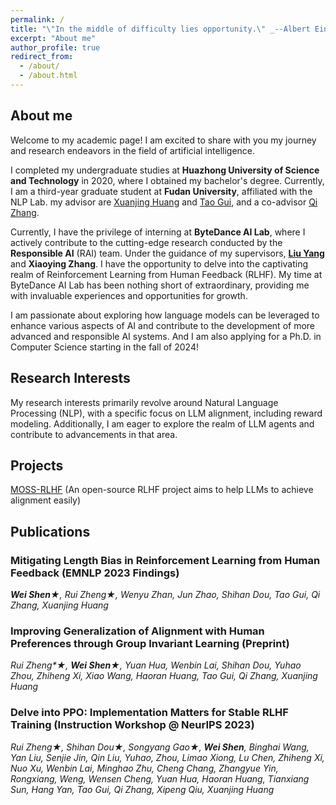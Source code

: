 ```yaml
---
permalink: /
title: "\"In the middle of difficulty lies opportunity.\" _--Albert Einstein_"
excerpt: "About me"
author_profile: true
redirect_from: 
  - /about/
  - /about.html
---
```


## About me

Welcome to my academic page! I am excited to share with you my journey and research endeavors in the field of artificial intelligence. 

I completed my undergraduate studies at **Huazhong University of Science and Technology** in 2020, where I obtained my bachelor's degree. Currently, I am a third-year graduate student at **Fudan University**, affiliated with the NLP Lab. my advisor are [Xuanjing Huang](https://scholar.google.com/citations?user=AnBUn0QAAAAJ&hl=en) and [Tao Gui](https://guitaowufeng.github.io/), and a co-advisor [Qi Zhang](http://qizhang.info/).

Currently, I have the privilege of interning at **ByteDance AI Lab**, where I actively contribute to the cutting-edge research conducted by the **Responsible AI** (RAI) team. Under the guidance of my supervisors, **[Liu Yang](http://www.yliuu.com/)** and **Xiaoying Zhang**. I have the opportunity to delve into the captivating realm of Reinforcement Learning from Human Feedback (RLHF). My time at ByteDance AI Lab has been nothing short of extraordinary, providing me with invaluable experiences and opportunities for growth.

I am passionate about exploring how language models can be leveraged to enhance various aspects of AI and contribute to the development of more advanced and responsible AI systems. And I am also applying for a Ph.D. in Computer Science starting in the fall of 2024!



## Research Interests
My research interests primarily revolve around Natural Language Processing (NLP), with a specific focus on LLM alignment, including reward modeling. Additionally, I am eager to explore the realm of LLM agents and contribute to advancements in that area.

## Projects

[MOSS-RLHF](https://openlmlab.github.io/MOSS-RLHF/) (An open-source RLHF project aims to help LLMs to achieve alignment easily)


## Publications
### Mitigating Length Bias in Reinforcement Learning from Human Feedback (EMNLP 2023 Findings)

_**Wei Shen**&#9733;, Rui Zheng&#9733;, Wenyu Zhan, Jun Zhao, Shihan Dou, Tao Gui, Qi Zhang, Xuanjing Huang_

### Improving Generalization of Alignment with Human Preferences through Group Invariant Learning (Preprint)

_Rui Zheng*&#9733;, **Wei Shen**&#9733;, Yuan Hua, Wenbin Lai,  Shihan Dou, Yuhao Zhou, Zhiheng Xi, Xiao Wang, Haoran Huang, Tao Gui, Qi Zhang, Xuanjing Huang_

### Delve into PPO: Implementation Matters for Stable RLHF Training (Instruction Workshop @ NeurIPS 2023)

_Rui Zheng&#9733;, Shihan Dou&#9733;, Songyang Gao&#9733;, **Wei Shen**, Binghai Wang, Yan Liu, Senjie Jin, Qin Liu, Yuhao, Zhou, Limao Xiong, Lu Chen, Zhiheng Xi, Nuo Xu, Wenbin Lai, Minghao Zhu, Cheng Chang, Zhangyue Yin, Rongxiang, Weng, Wensen Cheng, Yuan Hua, Haoran Huang, Tianxiang Sun, Hang Yan, Tao Gui, Qi Zhang, Xipeng Qiu, Xuanjing Huang_

